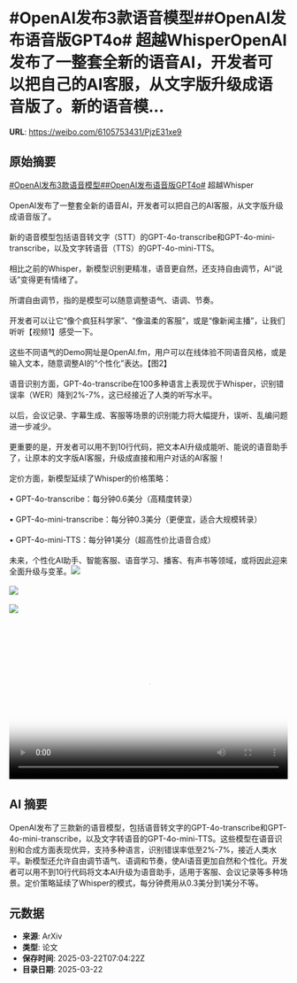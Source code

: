 # #OpenAI发布3款语音模型##OpenAI发布语音版GPT4o# 超越WhisperOpenAI发布了一整套全新的语音AI，开发者可以把自己的AI客服，从文字版升级成语音版了。新的语音模...

**URL**: https://weibo.com/6105753431/PjzE31xe9

## 原始摘要

<a href="https://m.weibo.cn/search?containerid=231522type%3D1%26t%3D10%26q%3D%23OpenAI%E5%8F%91%E5%B8%833%E6%AC%BE%E8%AF%AD%E9%9F%B3%E6%A8%A1%E5%9E%8B%23&amp;extparam=%23OpenAI%E5%8F%91%E5%B8%833%E6%AC%BE%E8%AF%AD%E9%9F%B3%E6%A8%A1%E5%9E%8B%23" data-hide=""><span class="surl-text">#OpenAI发布3款语音模型#</span></a><a href="https://m.weibo.cn/search?containerid=231522type%3D1%26t%3D10%26q%3D%23OpenAI%E5%8F%91%E5%B8%83%E8%AF%AD%E9%9F%B3%E7%89%88GPT4o%23&amp;extparam=%23OpenAI%E5%8F%91%E5%B8%83%E8%AF%AD%E9%9F%B3%E7%89%88GPT4o%23" data-hide=""><span class="surl-text">#OpenAI发布语音版GPT4o#</span></a> 超越Whisper<br><br>OpenAI发布了一整套全新的语音AI，开发者可以把自己的AI客服，从文字版升级成语音版了。<br><br>新的语音模型包括语音转文字（STT）的GPT-4o-transcribe和GPT-4o-mini-transcribe，以及文字转语音（TTS）的GPT-4o-mini-TTS。<br><br>相比之前的Whisper，新模型识别更精准，语音更自然，还支持自由调节，AI“说话”变得更有情绪了。<br><br>所谓自由调节，指的是模型可以随意调整语气、语调、节奏。<br><br>开发者可以让它“像个疯狂科学家”、“像温柔的客服”，或是“像新闻主播”，让我们听听【视频1】感受一下。<br><br>这些不同语气的Demo网址是OpenAI.fm，用户可以在线体验不同语音风格，或是输入文本，随意调整AI的“个性化”表达。【图2】<br><br>语音识别方面，GPT-4o-transcribe在100多种语言上表现优于Whisper，识别错误率（WER）降到2%-7%，这已经接近了人类的听写水平。<br><br>以后，会议记录、字幕生成、客服等场景的识别能力将大幅提升，误听、乱编问题进一步减少。<br><br>更重要的是，开发者可以用不到10行代码，把文本AI升级成能听、能说的语音助手了，让原本的文字版AI客服，升级成直接和用户对话的AI客服！<br><br>定价方面，新模型延续了Whisper的价格策略：<br><br>• GPT-4o-transcribe：每分钟0.6美分（高精度转录）<br><br>• GPT-4o-mini-transcribe：每分钟0.3美分（更便宜，适合大规模转录）<br><br>• GPT-4o-mini-TTS：每分钟1美分（超高性价比语音合成）<br><br>未来，个性化AI助手、智能客服、语音学习、播客、有声书等领域，或将因此迎来全面升级与变革。<img style="" src="https://tvax3.sinaimg.cn/large/006Fd7o3ly1hzolxlahc6j318k0c2aaj.jpg" referrerpolicy="no-referrer"><br><br><img style="" src="https://tvax2.sinaimg.cn/large/006Fd7o3gy1hzolv1mzjcj30zk0mcq8o.jpg" referrerpolicy="no-referrer"><br><br><img style="" src="https://tvax1.sinaimg.cn/large/006Fd7o3ly1hzolxmbo3pj30zk0k0gmh.jpg" referrerpolicy="no-referrer"><br><br><br clear="both"><div style="clear: both"></div><video controls="controls" poster="https://tvax3.sinaimg.cn/orj480/006Fd7o3ly1hzolxlcriej318k0c2aaj.jpg" style="width: 100%"><source src="https://f.video.weibocdn.com/o0/hCLcz5SVlx08mQDZdZm0010412001UTe0E010.mp4?label=mp4_hd&amp;template=1604x434.25.0&amp;ori=0&amp;ps=1CwnkDw1GXwCQx&amp;Expires=1742630576&amp;ssig=l4%2BQFkLU7A&amp;KID=unistore,video"><source src="https://f.video.weibocdn.com/o0/U3wqhtMXlx08mQDZmQOY010412001gh40E010.mp4?label=mp4_ld&amp;template=1328x360.25.0&amp;ori=0&amp;ps=1CwnkDw1GXwCQx&amp;Expires=1742630576&amp;ssig=o9%2B9IW%2F4zv&amp;KID=unistore,video"><p>视频无法显示，请前往<a href="https://video.weibo.com/show?fid=1034%3A5146651396866072" target="_blank" rel="noopener noreferrer">微博视频</a>观看。</p></video>

## AI 摘要

OpenAI发布了三款新的语音模型，包括语音转文字的GPT-4o-transcribe和GPT-4o-mini-transcribe，以及文字转语音的GPT-4o-mini-TTS。这些模型在语音识别和合成方面表现优异，支持多种语言，识别错误率低至2%-7%，接近人类水平。新模型还允许自由调节语气、语调和节奏，使AI语音更加自然和个性化。开发者可以用不到10行代码将文本AI升级为语音助手，适用于客服、会议记录等多种场景。定价策略延续了Whisper的模式，每分钟费用从0.3美分到1美分不等。

## 元数据

- **来源**: ArXiv
- **类型**: 论文
- **保存时间**: 2025-03-22T07:04:22Z
- **目录日期**: 2025-03-22
